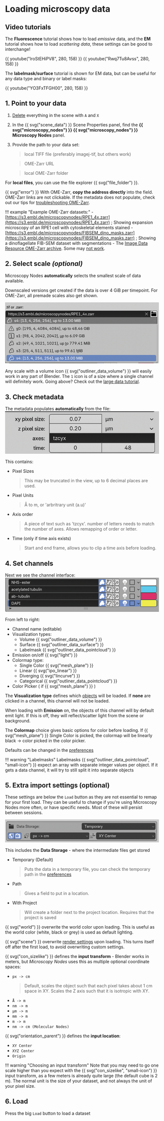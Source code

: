 # Loading microscopy data 

## Video tutorials

The **Fluorescence** tutorial shows how to load *emissive* data, and the **EM** tutorial shows how to load *scattering data*, these settings can be good to interchange!

{{ youtube("lroStEHiPV8", 280, 158) }}
{{ youtube("Rwq7Tu8Avss", 280, 158) }}

The **labelmask/surface** tutorial is shown for EM data, but can be useful for any data type and binary or label masks:

{{ youtube("YO3FxTFGH00", 280, 158) }}

## 1. Point to your data

1.	[Delete](./1_start.md#deleting-objects) everything in the scene with `A` and `X`

2.	In the {{ svg("scene_data") }}  Scene Properties panel, find the **{{ svg("microscopy_nodes") }} {{ svg("microscopy_nodes") }} Microscopy Nodes** panel. 
1. Provide the path to your data set:
   >  local TIFF file (preferably imagej-tif, but others work)

    > OME-Zarr URL

    > local OME-Zarr folder 

For **local files**, you can use the file explorer {{ svg("file_folder") }}. 

{{ svg("error") }} With OME-Zarr, **copy the address directly** into the field. OME-Zarr links are not clickable. If the metadata does not populate, check out our tips for [troubleshooting OME-Zarr](./ome_zarr_troubleshooting.md).

!!! example "Example OME-Zarr datasets:"
    - [https://s3.embl.de/microscopynodes/RPE1_4x.zarr](https://s3.embl.de/microscopynodes/RPE1_4x.zarr) ; Showing expansion microscopy of an RPE1 cell with cytoskeletal elements stained
    - [https://s3.embl.de/microscopynodes/FIBSEM_dino_masks.zarr](https://s3.embl.de/microscopynodes/FIBSEM_dino_masks.zarr) ; Showing a dinoflagellate FIB-SEM dataset with segmentations
    - The [Image Data Resource OME-Zarr archive](https://idr.github.io/ome-ngff-samples/). Some may [not work](./ome_zarr_troubleshooting.md).

## 2. Select scale *(optional)*

Microscopy Nodes **automatically** selects the smallest scale of data available. 

Downscaled versions get created if the data is over 4 GiB per timepoint. For OME-Zarr, all premade scales also get shown.

![example scales](<../figures/tutorials/Screenshot 2025-07-02 at 18.07.14.png>)

Any scale with a volume icon  {{ svg("outliner_data_volume") }} will easily work in any part of Blender. The `1` icon is of a size where a single channel will definitely work. Going above? Check out the [large data tutorial](./large_data.md).

## 3. Check metadata

The metadata populates **automatically** from the file:
![metadata panel](../figures/panel_metadata.png)

This contains:

- Pixel Sizes
  > This may be truncated in the view, up to 6 decimal places are used.
- Pixel Units 
  > Å to m, or 'arbritrary unit (a.u)'
- Axis order
  > A piece of text such as 'tzcyx'. number of letters needs to match the number of axes. Allows remapping of order or letter.
- Time (only if time axis exists)
  > Start and end frame, allows you to clip a time axis before loading.


## 4. Set channels

Next we see the channel interface:
![alt text](<../figures/tutorials/Screenshot 2025-07-03 at 09.48.21.png>)

From left to right:

- Channel name (editable)
- Visualization types:
    - Volume {{ svg("outliner_data_volume") }}    
    - Surface {{ svg("outliner_data_surface") }}    
    - Labelmask {{ svg("outliner_data_pointcloud") }} 
- Emission on/off {{ svg("light") }}
- Colormap type:
    - Single Color {{ svg("mesh_plane") }}    
    - Linear {{ svg("ipo_linear") }}
    - Diverging {{ svg("lincurve") }} 
    - Categorical {{ svg("outliner_data_pointcloud") }} 
- Color Picker ( if {{ svg("mesh_plane") }} )


The **Visualization type** defines which [objects](./3_objects.md) will be loaded. If **none** are clicked in a channel, this channel will not be loaded. 

When loading with **Emission** on, the objects of this channel will by default emit light. If this is off, they will reflect/scatter light from the scene or background.

The **Colormap** choice gives basic options for color before loading. If 
{{ svg("mesh_plane") }} Single Color is picked, the colormap will be linearly black -> color picked in the color picker. 

Defaults can be changed in the [preferences](./preferences.md)

!!! warning "Labelmasks"
    Labelmasks {{ svg("outliner_data_pointcloud", "small-icon") }} expect an array with separate integer values per object. If it gets a data channel, it will try to still split it into separate objects

## 5. Extra import settings (optional)
These settings are below the `Load` button as they are not essential to remap for your first load. They can be useful to change if you're using Microscopy Nodes more often, or have specific needs. Most of these will persist between sessions.

![alt text](../figures/panel_extra.png)

This includes the **Data Storage** - where the intermediate files get stored

- Temporary (Default)
  > Puts the data in a temporary file, you can check the temporary path in the [preferences](./preferences.md)
- Path
  > Gives a field to put in a location. 
- With Project
  > Will create a folder next to the project location. Requires that the project is saved

{{ svg("world") }} overwrite the world color upon loading. This is useful as the world color (white, black or grey) is used as default lighting.

{{ svg("scene") }} overwrite [render settings](./rendering.md) upon loading. This turns itself off after the first load, to avoid overwriting custom settings.

{{ svg("con_sizelike") }} defines the **input transform** - Blender works in meters, but *Microscopy Nodes* uses this as multiple optional coordinate spaces:

- `px -> cm`
  > Default, scales the object such that each pixel takes about 1 cm space in XY. Scales the Z axis such that it is isotropic with XY.
- `Å -> m`
- `nm -> m`
- `µm -> m`
- `mm -> m`
- `m -> m`
- `nm -> cm (Molecular Nodes)` 

{{ svg("orientation_parent") }} defines the **input location**:

- `XY Center`
- `XYZ Center`
- `Origin`

!!! warning "Choosing an input transform"
    Note that you may need to go one scale higher than you expect with the {{ svg("con_sizelike", "small-icon") }} input transform, as a few meters is already quite large (the default cube is 2 m). The normal unit is the size of your dataset, and not always the unit of your pixel size.

## 6. Load 

Press the big `Load` button to load a dataset

